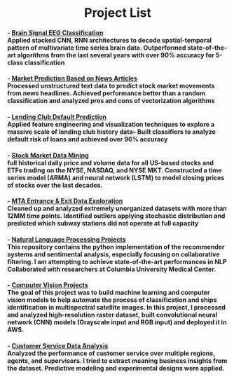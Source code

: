 <h1 align='center'> Project List </h1>
 
 
#### - <a href="https://github.com/Kearlay/research/blob/master/eeg_tensorflow.ipynb">Brain Signal EEG Classification </a><br> Applied stacked CNN, RNN architectures to decode spatial-temporal pattern of multivariate time series brain data. Outperformed state-of-the-art algorithms from the last several years with over 90% accuracy for 5-class classification

#### - <a href="https://github.com/Kearlay/market_prediction/blob/master/market_prediction_news.ipynb"> Market Prediction Based on News Articles </a><br>Processed unstructured text data to predict stock market movements from news headlines. Achieved performance better than a random classification and analyzed pros and cons of vectorization algorithms

#### - <a href="https://github.com/Kearlay/lending_club_classification/blob/master/lending_club_classification.ipynb"> Lending Club Default Prediction </a> <br> Applied feature engineering and visualization techniques to explore a massive scale of lending club history data– Built classifiers to analyze default risk of loans and achieved over 96% accuracy

#### - <a href="https://github.com/Kearlay/market_data_mining/blob/master/market_data_mining.ipynb">Stock Market Data Mining</a><br> full historical daily price and volume data for all US-based stocks and ETFs trading on the NYSE, NASDAQ, and NYSE MKT. Constructed a time series model (ARMA) and neural network (LSTM) to model closing prices of stocks over the last decades.

#### - <a href="https://github.com/Kearlay/data_analyis/blob/master/data_analysis.ipynb">MTA Entrance \& Exit Data Exploration</a><br> Cleaned up and analyzed extremely unorganized datasets with more than 12MM time points. Identified outliers applying stochastic distribution and predicted which subway stations did not operate at full capacity

#### - <a href="https://github.com/Kearlay/NLP-project">Natural Language Processing Projects</a><br> This repository contains the python implementation of the recommender systems and sentimental analysis, especially focusing on collaborative filtering. I am attempting to achieve state-of-the-art performances in NLP Collaborated with researchers at Columbia University Medical Center.

#### - <a href="https://github.com/Kearlay/vision">Computer Vision Projects</a><br> The goal of this project was to build machine learning and computer vision models to help automate the process of classification and ships identification in multispectral satellite images. In this project, I processed and analyzed high-resolution raster dataset, built convolutional neural network (CNN) models (Grayscale input and RGB input) and deployed it in AWS.


#### - <a href="https://github.com/Kearlay/data_analyis/blob/master/customer_call/customer_call_analysis.ipynb">Customer Service Data Analysis</a><br> Analyzed the performance of customer service over multiple regions, agents, and supervisors. I tried to extract meaning business insights from the dataset. Predictive modeling and experimental designs were applied.
